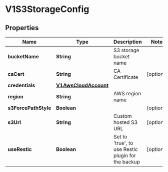 # V1S3StorageConfig

## Properties
Name | Type | Description | Notes
------------ | ------------- | ------------- | -------------
**bucketName** | **String** | S3 storage bucket name | 
**caCert** | **String** | CA Certificate |  [optional]
**credentials** | [**V1AwsCloudAccount**](V1AwsCloudAccount.md) |  | 
**region** | **String** | AWS region name | 
**s3ForcePathStyle** | **Boolean** |  |  [optional]
**s3Url** | **String** | Custom hosted S3 URL |  [optional]
**useRestic** | **Boolean** | Set to &#x27;true&#x27;, to use Restic plugin for the backup |  [optional]
